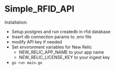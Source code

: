 # Simple_RFID_API

Installation:
* Setup postgres and run createdb in rfid database
* Insert db connection params to .env file
* modify API key if needed
* Set environment variables for New Relic
  * NEW_RELIC_APP_NAME to your app name
  * NEW_RELIC_LICENSE_KEY to your ingest key
* `go run main.go`